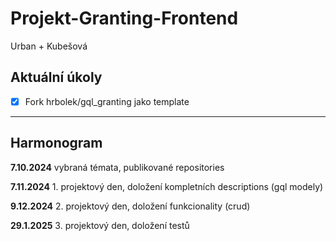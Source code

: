 # Projekt-Granting-Frontend

Urban + Kubešová

## Aktuální úkoly

- [X] Fork hrbolek/gql_granting jako template
________________________________________________________________________

## Harmonogram

__7.10.2024__ vybraná témata, publikované repositories

__7.11.2024__ 1. projektový den, doložení kompletních descriptions (gql modely)

__9.12.2024__ 2. projektový den, doložení funkcionality (crud)

__29.1.2025__ 3. projektový den, doložení testů
